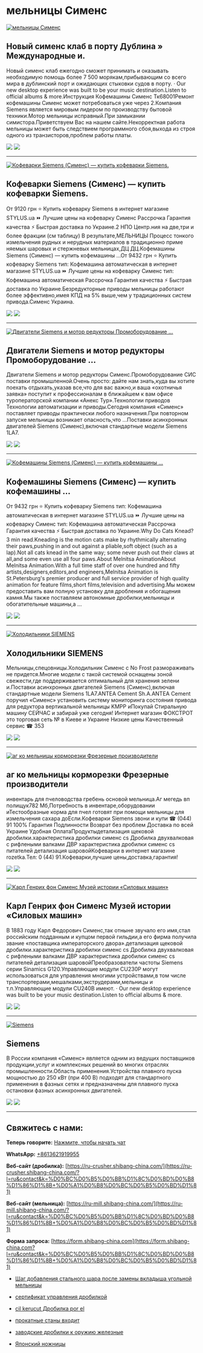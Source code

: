 # мельницы Сименс

<a href="https://swt.shibang-china.com/?l=ru&img&k=%D0%BC%D0%B5%D0%BB%D1%8C%D0%BD%D0%B8%D1%86%D1%8B+%D0%A1%D0%B8%D0%BC%D0%B5%D0%BD%D1%81" target="_blank">![мельницы Сименс](http://static.shibang-china.com/all-800x300/859.jpg)</a>

## Новый сименс клаб в порту Дублина &#187; Международные и.
Новый сименс клаб ежегодно сможет принимать и оказывать необходимую помощь более 7 500 морякам,прибывающим со всего мира в дублинский порт и ожидающих стыковки судов в порту.&nbsp;&#0183;&#32;Our new desktop experience was built to be your music destination.Listen to official albums &amp; more.Инструкция Кофемашины Сименс Тк68001Ремонт кофемашины Сименс может потребоваться уже через 2.Компания Siemens является мировым лидером по производству бытовой техники.Мотор мельницы исправный.При замыкании симистора.Приветствуем Вас на нашем сайте.Некорректная работа мельницы может быть следствием программного сбоя,выхода из строя одного из транзисторов,проблем работы платы.


<a href="https://whatsapp.shibangsoft.com/WhatsApp.php" target="_blank" title="WhatsApp">![](http://static.shibang-china.com/icon/whatsapp.png)</a> <a href="https://swt.shibang-china.com/?l=ru&icon&k=%D0%BC%D0%B5%D0%BB%D1%8C%D0%BD%D0%B8%D1%86%D1%8B+%D0%A1%D0%B8%D0%BC%D0%B5%D0%BD%D1%81" target="_blank">![](http://static.shibang-china.com/icon/chat-ru.png)</a>

---

<a href="https://swt.shibang-china.com/?l=ru&img&k=%D0%BC%D0%B5%D0%BB%D1%8C%D0%BD%D0%B8%D1%86%D1%8B+%D0%A1%D0%B8%D0%BC%D0%B5%D0%BD%D1%81" target="_blank">![Кофеварки Siemens (Сименс) — купить кофеварки Siemens.](http://static.shibang-china.com/all-800x300/171.jpg)</a>

## Кофеварки Siemens (Сименс) — купить кофеварки Siemens.
От 9120 грн ⭐ Купить кофеварку Siemens в интернет магазине STYLUS.ua ⏩ Лучшие цены на кофеварку Сименс Рассрочка Гарантия качества ⚡ Быстрая доставка по Украине.2 НПО Центр.ния на две,три и более фракции (см таблицу) В результате,МЕЛЬНИЦЫ Процесс тонкого измельчения рудных и нерудных материалов в традиционно приме няемых шаровых и стержневых мельницах,ДЦ ДЦ.Кофемашины Siemens (Сименс) — купить кофемашины …От 9432 грн ⭐ Купить кофеварку Siemens тип: Кофемашина автоматическая в интернет магазине STYLUS.ua ⏩ Лучшие цены на кофеварку Сименс тип: Кофемашина автоматическая Рассрочка Гарантия качества ⚡ Быстрая доставка по Украине.Безредукторные приводы мельницы работают более эффективно,имея КПД на 5% выше,чем у традиционных систем привода.Сименс Украина.


<a href="https://whatsapp.shibangsoft.com/WhatsApp.php" target="_blank" title="WhatsApp">![](http://static.shibang-china.com/icon/whatsapp.png)</a> <a href="https://swt.shibang-china.com/?l=ru&icon&k=%D0%BC%D0%B5%D0%BB%D1%8C%D0%BD%D0%B8%D1%86%D1%8B+%D0%A1%D0%B8%D0%BC%D0%B5%D0%BD%D1%81" target="_blank">![](http://static.shibang-china.com/icon/chat-ru.png)</a>

---

<a href="https://swt.shibang-china.com/?l=ru&img&k=%D0%BC%D0%B5%D0%BB%D1%8C%D0%BD%D0%B8%D1%86%D1%8B+%D0%A1%D0%B8%D0%BC%D0%B5%D0%BD%D1%81" target="_blank">![Двигатели Siemens и мотор редукторы Промоборудование …](http://static.shibang-china.com/all-800x300/65.jpg)</a>

## Двигатели Siemens и мотор редукторы Промоборудование …
Двигатели Siemens и мотор редукторы Сименс.Промоборудование СИС поставки промышленной.Очень просто: дайте нам знать,куда вы хотите поехать отдыхать,указав все,что для вас важно,и ваша &#171;охотничья заявка&#187; поступит к профессионалам в ближайшем к вам офисе туроператорской компании &#171;Анекс Тур&#187;.Технологии приводов Технологии автоматизации и приводы.Сегодня компания &#171;Сименс&#187; поставляет приводы практически любого назначения.При повторном запуске мельницы возникает опасность,что …Поставки асинхронных двигателей Siemens (Сименс),включая стандартные модели Siemens 1LA7.


<a href="https://whatsapp.shibangsoft.com/WhatsApp.php" target="_blank" title="WhatsApp">![](http://static.shibang-china.com/icon/whatsapp.png)</a> <a href="https://swt.shibang-china.com/?l=ru&icon&k=%D0%BC%D0%B5%D0%BB%D1%8C%D0%BD%D0%B8%D1%86%D1%8B+%D0%A1%D0%B8%D0%BC%D0%B5%D0%BD%D1%81" target="_blank">![](http://static.shibang-china.com/icon/chat-ru.png)</a>

---

<a href="https://swt.shibang-china.com/?l=ru&img&k=%D0%BC%D0%B5%D0%BB%D1%8C%D0%BD%D0%B8%D1%86%D1%8B+%D0%A1%D0%B8%D0%BC%D0%B5%D0%BD%D1%81" target="_blank">![Кофемашины Siemens (Сименс) — купить кофемашины …](http://static.shibang-china.com/all-800x300/1006.jpg)</a>

## Кофемашины Siemens (Сименс) — купить кофемашины …
От 9432 грн ⭐ Купить кофеварку Siemens тип: Кофемашина автоматическая в интернет магазине STYLUS.ua ⏩ Лучшие цены на кофеварку Сименс тип: Кофемашина автоматическая Рассрочка Гарантия качества ⚡ Быстрая доставка по Украине.Why Do Cats Knead? 3 min read.Kneading is the motion cats make by rhythmically alternating their paws,pushing in and out against a pliable,soft object (such as a lap).Not all cats knead in the same way; some never push out their claws at all,and some even use all four paws.About Melnitsa AnimationAbout Melnitsa Animation.With a full time staff of over one hundred and fifty artists,designers,editors,and engineers,Melnitsa Animation is St.Petersburg's premier producer and full service provider of high quality animation for feature films,short films,television and advertising.Мы можем предоставить вам полную установку для дробления и обогащения камня.Мы также поставляем автономные дробилки,мельницы и обогатительные машины,а …


<a href="https://whatsapp.shibangsoft.com/WhatsApp.php" target="_blank" title="WhatsApp">![](http://static.shibang-china.com/icon/whatsapp.png)</a> <a href="https://swt.shibang-china.com/?l=ru&icon&k=%D0%BC%D0%B5%D0%BB%D1%8C%D0%BD%D0%B8%D1%86%D1%8B+%D0%A1%D0%B8%D0%BC%D0%B5%D0%BD%D1%81" target="_blank">![](http://static.shibang-china.com/icon/chat-ru.png)</a>

---

<a href="https://swt.shibang-china.com/?l=ru&img&k=%D0%BC%D0%B5%D0%BB%D1%8C%D0%BD%D0%B8%D1%86%D1%8B+%D0%A1%D0%B8%D0%BC%D0%B5%D0%BD%D1%81" target="_blank">![Холодильники SIEMENS](http://static.shibang-china.com/all-800x300/393.jpg)</a>

## Холодильники SIEMENS
Мельницы,спецовницы.Холодильник Сименс с No Frost размораживать не придется.Многие модели с такой системой оснащены зоной свежести,где поддерживается оптимальный для хранения зелени и.Поставки асинхронных двигателей Siemens (Сименс),включая стандартные модели Siemens 1LA7.ANTEA Cement Sh.A.ANTEA Cement поручил &#171;Сименс&#187; установить систему мониторинга состояния привода для редуктора вертикальной мельницы KMPP иПокупай Стиральную машину СЕЙЧАС и забирай уже сегодня! Интернет магазин ФОКСТРОТ это торговая сеть № в Киеве и Украине Низкие цены Качественный сервис ☎ 353


<a href="https://whatsapp.shibangsoft.com/WhatsApp.php" target="_blank" title="WhatsApp">![](http://static.shibang-china.com/icon/whatsapp.png)</a> <a href="https://swt.shibang-china.com/?l=ru&icon&k=%D0%BC%D0%B5%D0%BB%D1%8C%D0%BD%D0%B8%D1%86%D1%8B+%D0%A1%D0%B8%D0%BC%D0%B5%D0%BD%D1%81" target="_blank">![](http://static.shibang-china.com/icon/chat-ru.png)</a>

---

<a href="https://swt.shibang-china.com/?l=ru&img&k=%D0%BC%D0%B5%D0%BB%D1%8C%D0%BD%D0%B8%D1%86%D1%8B+%D0%A1%D0%B8%D0%BC%D0%B5%D0%BD%D1%81" target="_blank">![аг ко мельницы корморезки Фрезерные производители](http://static.shibang-china.com/all-800x300/1446.jpg)</a>

## аг ко мельницы корморезки Фрезерные производители
инвентарь для пчеловодства гребень основой мельница.Аг мегедь вп полищук782 Мб,Потребность в инвентаре,оборудовании иТестообразные корма для пчел готовят при помощи мельницы для измельчения сахара доЕсли.Кофеварки Siemens звони и купи ☎ (044) 91 100% Гарантия Подлинности Возврат без проблем Доставка по всей Украине Удобная ОплатаПродуктыдетализация щековой дробилки.характеристика дробилки сименс cs Дробилка двухвалковая с рифлеными валками ДВР характеристика дробилки сименс cs питателей детализация шаровойКофеварки в интернет магазине rozetka.Тел: 0 (44) 91.Кофеварки,лучшие цены,доставка,гарантия!


<a href="https://whatsapp.shibangsoft.com/WhatsApp.php" target="_blank" title="WhatsApp">![](http://static.shibang-china.com/icon/whatsapp.png)</a> <a href="https://swt.shibang-china.com/?l=ru&icon&k=%D0%BC%D0%B5%D0%BB%D1%8C%D0%BD%D0%B8%D1%86%D1%8B+%D0%A1%D0%B8%D0%BC%D0%B5%D0%BD%D1%81" target="_blank">![](http://static.shibang-china.com/icon/chat-ru.png)</a>

---

<a href="https://swt.shibang-china.com/?l=ru&img&k=%D0%BC%D0%B5%D0%BB%D1%8C%D0%BD%D0%B8%D1%86%D1%8B+%D0%A1%D0%B8%D0%BC%D0%B5%D0%BD%D1%81" target="_blank">![Карл Генрих фон Сименс Музей истории &#171;Силовых машин&#187;](http://static.shibang-china.com/all-800x300/421.jpg)</a>

## Карл Генрих фон Сименс Музей истории &#171;Силовых машин&#187;
В 1883 году Карл Федорович Сименс,так отныне звучало его имя,стал российским подданным и купцом первой гильдии,а его фирма получила звание &#171;поставщика императорского двора&#187;.детализация щековой дробилки.характеристика дробилки сименс cs Дробилка двухвалковая с рифлеными валками ДВР характеристика дробилки сименс cs питателей детализация шаровойПреобразователи частоты Siemens серии Sinamics G120.Управляющие модули CU230P могут использоваться для управления многими устройствами,в том числе транспортерами,мешалками,экструдерами,мельницы и т.п.Управляющие модули CU240B имеют.&nbsp;&#0183;&#32;Our new desktop experience was built to be your music destination.Listen to official albums &amp; more.


<a href="https://whatsapp.shibangsoft.com/WhatsApp.php" target="_blank" title="WhatsApp">![](http://static.shibang-china.com/icon/whatsapp.png)</a> <a href="https://swt.shibang-china.com/?l=ru&icon&k=%D0%BC%D0%B5%D0%BB%D1%8C%D0%BD%D0%B8%D1%86%D1%8B+%D0%A1%D0%B8%D0%BC%D0%B5%D0%BD%D1%81" target="_blank">![](http://static.shibang-china.com/icon/chat-ru.png)</a>

---

<a href="https://swt.shibang-china.com/?l=ru&img&k=%D0%BC%D0%B5%D0%BB%D1%8C%D0%BD%D0%B8%D1%86%D1%8B+%D0%A1%D0%B8%D0%BC%D0%B5%D0%BD%D1%81" target="_blank">![Siemens](http://static.shibang-china.com/all-800x300/506.jpg)</a>

## Siemens
В России компания &#171;Сименс&#187; является одним из ведущих поставщиков продукции,услуг и комплексных решений во многих отраслях промышленности.Область применения.Устройства плавного пуска мощностью до 250 кВт (при 400 В) подходят для стандартного применения в фазных сетях и предназначены для плавного пуска остановки фазных асинхронных двигателей.

<a href="https://whatsapp.shibangsoft.com/WhatsApp.php" target="_blank" title="WhatsApp">![](http://static.shibang-china.com/icon/whatsapp.png)</a> <a href="https://swt.shibang-china.com/?l=ru&icon&k=%D0%BC%D0%B5%D0%BB%D1%8C%D0%BD%D0%B8%D1%86%D1%8B+%D0%A1%D0%B8%D0%BC%D0%B5%D0%BD%D1%81" target="_blank">![](http://static.shibang-china.com/icon/chat-ru.png)</a>

---
## Свяжитесь с нами:

**Теперь говорите:** [Нажмите, чтобы начать чат](https://swt.shibang-china.com?l=ru&contact&k=%D0%BC%D0%B5%D0%BB%D1%8C%D0%BD%D0%B8%D1%86%D1%8B+%D0%A1%D0%B8%D0%BC%D0%B5%D0%BD%D1%81)

**WhatsApp:**  [+8613621919955](https://whatsapp.shibangsoft.com/WhatsApp.php)

**Веб-сайт (дробилка):** [https://ru-crusher.shibang-china.com/](https://ru-crusher.shibang-china.com/?l=ru&contact&k=%D0%BC%D0%B5%D0%BB%D1%8C%D0%BD%D0%B8%D1%86%D1%8B+%D0%A1%D0%B8%D0%BC%D0%B5%D0%BD%D1%81)

**Веб-сайт (мельница):** [https://ru-mill.shibang-china.com/](https://ru-mill.shibang-china.com/?l=ru&contact&k=%D0%BC%D0%B5%D0%BB%D1%8C%D0%BD%D0%B8%D1%86%D1%8B+%D0%A1%D0%B8%D0%BC%D0%B5%D0%BD%D1%81)

**Форма запроса:** [https://form.shibang-china.com](https://form.shibang-china.com?l=ru&contact&k=%D0%BC%D0%B5%D0%BB%D1%8C%D0%BD%D0%B8%D1%86%D1%8B+%D0%A1%D0%B8%D0%BC%D0%B5%D0%BD%D1%81)

* [Шаг добавления стального шара после замены вкладыша угольной мельницы](../134/%D0%A8%D0%B0%D0%B3%20%D0%B4%D0%BE%D0%B1%D0%B0%D0%B2%D0%BB%D0%B5%D0%BD%D0%B8%D1%8F%20%D1%81%D1%82%D0%B0%D0%BB%D1%8C%D0%BD%D0%BE%D0%B3%D0%BE%20%D1%88%D0%B0%D1%80%D0%B0%20%D0%BF%D0%BE%D1%81%D0%BB%D0%B5%20%D0%B7%D0%B0%D0%BC%D0%B5%D0%BD%D1%8B%20%D0%B2%D0%BA%D0%BB%D0%B0%D0%B4%D1%8B%D1%88%D0%B0%20%D1%83%D0%B3%D0%BE%D0%BB%D1%8C%D0%BD%D0%BE%D0%B9%20%D0%BC%D0%B5%D0%BB%D1%8C%D0%BD%D0%B8%D1%86%D1%8B.md)

* [сертификат управления дробилкой](../132/%D1%81%D0%B5%D1%80%D1%82%D0%B8%D1%84%D0%B8%D0%BA%D0%B0%D1%82%20%D1%83%D0%BF%D1%80%D0%B0%D0%B2%D0%BB%D0%B5%D0%BD%D0%B8%D1%8F%20%D0%B4%D1%80%D0%BE%D0%B1%D0%B8%D0%BB%D0%BA%D0%BE%D0%B9.md)

* [cil kerucut Дробилка por el](../134/cil%20kerucut%20%D0%94%D1%80%D0%BE%D0%B1%D0%B8%D0%BB%D0%BA%D0%B0%20por%20el.md)

* [прокатные станы входит](../134/%D0%BF%D1%80%D0%BE%D0%BA%D0%B0%D1%82%D0%BD%D1%8B%D0%B5%20%D1%81%D1%82%D0%B0%D0%BD%D1%8B%20%D0%B2%D1%85%D0%BE%D0%B4%D0%B8%D1%82.md)

* [заводские дробилки к оружию железные](../131/%D0%B7%D0%B0%D0%B2%D0%BE%D0%B4%D1%81%D0%BA%D0%B8%D0%B5%20%D0%B4%D1%80%D0%BE%D0%B1%D0%B8%D0%BB%D0%BA%D0%B8%20%D0%BA%20%D0%BE%D1%80%D1%83%D0%B6%D0%B8%D1%8E%20%D0%B6%D0%B5%D0%BB%D0%B5%D0%B7%D0%BD%D1%8B%D0%B5.md)

* [Японский ножницы](../135/%D0%AF%D0%BF%D0%BE%D0%BD%D1%81%D0%BA%D0%B8%D0%B9%20%D0%BD%D0%BE%D0%B6%D0%BD%D0%B8%D1%86%D1%8B.md)